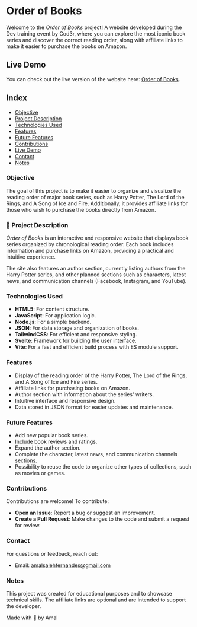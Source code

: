 # Order of Books

Welcome to the _Order of Books_ project! A website developed during the Dev training event by Cod3r, where you can explore the most iconic book series and discover the correct reading order, along with affiliate links to make it easier to purchase the books on Amazon.

## Live Demo

You can check out the live version of the website here: [Order of Books](https://order-of-books-edc9mecwl-amals-projects-1e5b0fc5.vercel.app).


## Index

- [Objective](#objective)
- [Project Description](#project-description)
- [Technologies Used](#technologies-used)
- [Features](#features)
- [Future Features](#future-features)
- [Contributions](#contributions)
- [Live Demo](#live-demo)
- [Contact](#contact)
- [Notes](#notes)

### Objective

The goal of this project is to make it easier to organize and visualize the reading order of major book series, such as Harry Potter, The Lord of the Rings, and A Song of Ice and Fire. Additionally, it provides affiliate links for those who wish to purchase the books directly from Amazon.

### 📖 Project Description

_Order of Books_ is an interactive and responsive website that displays book series organized by chronological reading order. Each book includes information and purchase links on Amazon, providing a practical and intuitive experience.

The site also features an author section, currently listing authors from the Harry Potter series, and other planned sections such as characters, latest news, and communication channels (Facebook, Instagram, and YouTube).

### Technologies Used

- **HTML5**: For content structure.
- **JavaScript**: For application logic.
- **Node.js**: For a simple backend.
- **JSON**: For data storage and organization of books.
- **TailwindCSS**: For efficient and responsive styling.
- **Svelte**: Framework for building the user interface.
- **Vite**: For a fast and efficient build process with ES module support.

### Features

- Display of the reading order of the Harry Potter, The Lord of the Rings, and A Song of Ice and Fire series.
- Affiliate links for purchasing books on Amazon.
- Author section with information about the series' writers.
- Intuitive interface and responsive design.
- Data stored in JSON format for easier updates and maintenance.

### Future Features

- Add new popular book series.
- Include book reviews and ratings.
- Expand the author section.
- Complete the character, latest news, and communication channels sections.
- Possibility to reuse the code to organize other types of collections, such as movies or games.

### Contributions

Contributions are welcome! To contribute:

- **Open an Issue**: Report a bug or suggest an improvement.
- **Create a Pull Request**: Make changes to the code and submit a request for review.

### Contact

For questions or feedback, reach out:

- Email: amalsalehfernandes@gmail.com

### **Notes**

This project was created for educational purposes and to showcase technical skills. The affiliate links are optional and are intended to support the developer.

Made with 💖 by Amal
